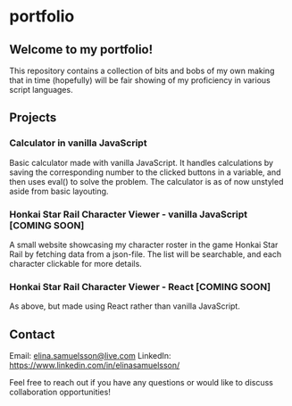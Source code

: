 # portfolio

## Welcome to my portfolio!

This repository contains a collection of bits and bobs of my own making that in time (hopefully) will be fair showing of my proficiency in various script languages.


## Projects

### Calculator in vanilla JavaScript
Basic calculator made with vanilla JavaScript. It handles calculations by saving the corresponding number to the clicked buttons in a variable, and then uses eval() to solve the problem.
The calculator is as of now unstyled aside from basic layouting.

### Honkai Star Rail Character Viewer - vanilla JavaScript [COMING SOON]
A small website showcasing my character roster in the game Honkai Star Rail by fetching data from a json-file. The list will be searchable, and each character clickable for more details.

### Honkai Star Rail Character Viewer - React [COMING SOON]
As above, but made using React rather than vanilla JavaScript.

## Contact

Email: elina.samuelsson@live.com
LinkedIn: https://www.linkedin.com/in/elinasamuelsson/

Feel free to reach out if you have any questions or would like to discuss collaboration opportunities!
